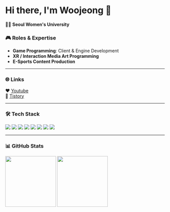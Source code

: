 # Hi there, I'm Woojeong 👋

🧑‍💻 **Seoul Women's University**  

### 🎮 Roles & Expertise
- **Game Programming**: Client & Engine Development  
- **XR / Interaction Media Art Programming**  
- **E-Sports Content Production**

---

### 🌐 Links
❤️ [Youtube](https://www.youtube.com/@%EC%96%91%EC%9A%B0%EC%A0%95-g8v)  
🤍 [Tistory](https://wooj22.tistory.com/)  

---

### 🛠️ Tech Stack

<p align="left">
  <!-- 언어 -->
  <img src="https://img.shields.io/badge/C++-00599C?style=for-the-badge&logo=cplusplus&logoColor=white"/>
  <img src="https://img.shields.io/badge/C%23-239120?style=for-the-badge&logo=c-sharp&logoColor=white"/>
  
  <!-- 게임 엔진 -->
  <img src="https://img.shields.io/badge/Unity-FFFFFF?style=for-the-badge&logo=unity&logoColor=black"/>
  <img src="https://img.shields.io/badge/Unreal-0E1128?style=for-the-badge&logo=unrealengine&logoColor=white"/>
  
  <!-- 그래픽스/툴 -->
  <img src="https://img.shields.io/badge/DirectX-0096D6?style=for-the-badge&logo=directx&logoColor=white"/>
  <img src="https://img.shields.io/badge/FM0D-000000?style=for-the-badge&logo=fmod&logoColor=white"/>
  
  <!-- 협업 -->
  <img src="https://img.shields.io/badge/Git-F05032?style=for-the-badge&logo=git&logoColor=white"/>
  <img src="https://img.shields.io/badge/GitHub-181717?style=for-the-badge&logo=github&logoColor=white"/>
</p>

---

### 📊 GitHub Stats
<p align="left">
  <img src="https://github-readme-stats.vercel.app/api?username=woojeong22&show_icons=true&theme=tokyonight" height="160"/>
  <img src="https://github-readme-stats.vercel.app/api/top-langs/?username=woojeong22&layout=compact&theme=tokyonight" height="160"/>
</p>
